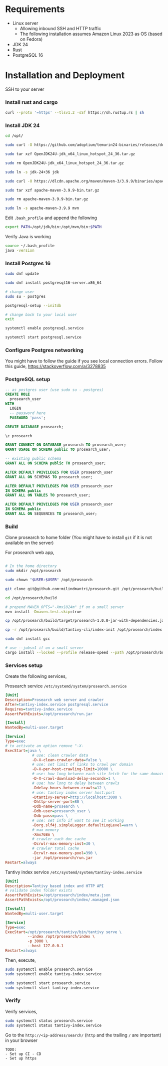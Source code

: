 # Requirements

- Linux server
  - Allowing inbound SSH and HTTP traffic
  - The following installation assumes Amazon Linux 2023 as OS (based on Fedora)
- JDK 24
- Rust
- PostgreSQL 16

# Installation and Deployment

SSH to your server

### Install rust and cargo
```sh
curl --proto '=https' --tlsv1.2 -sSf https://sh.rustup.rs | sh
```

### Install JDK 24

```bash
cd /opt/

sudo curl -O https://github.com/adoptium/temurin24-binaries/releases/download/jdk-24%2B36/OpenJDK24U-jdk_x64_linux_hotspot_24_36.tar.gz -L

sudo tar xzf OpenJDK24U-jdk_x64_linux_hotspot_24_36.tar.gz

sudo rm OpenJDK24U-jdk_x64_linux_hotspot_24_36.tar.gz

sudo ln -s jdk-24+36 jdk

sudo curl -O https://dlcdn.apache.org/maven/maven-3/3.9.9/binaries/apache-maven-3.9.9-bin.tar.gz

sudo tar xzf apache-maven-3.9.9-bin.tar.gz

sudo rm apache-maven-3.9.9-bin.tar.gz

sudo ln -s apache-maven-3.9.9 mvn
```

Edit `.bash_profile` and append the following
```bash
export PATH=/opt/jdk/bin:/opt/mvn/bin:$PATH
```

Verify Java is working

```bash
source ~/.bash_profile
java -version
```

### Install Postgres 16
```bash
sudo dnf update

sudo dnf install postgresql16-server.x86_64

# change user
sudo su - postgres

postgresql-setup --initdb

# change back to your local user
exit

systemctl enable postgresql.service

systemctl start postgresql.service
```

### Configure Postgres networking

You might have to follow the guide if you see local connection errors. Follow this guide,
https://stackoverflow.com/a/3278835


### PostgreSQL setup

```sql
-- as postgres user (use sudo su - postgres)
CREATE ROLE
  prosearch_user
WITH
  LOGIN
  -- password here
  PASSWORD 'pass';

CREATE DATABASE prosearch;

\c prosearch

GRANT CONNECT ON DATABASE prosearch TO prosearch_user;
GRANT USAGE ON SCHEMA public TO prosearch_user;

-- existing public schema
GRANT ALL ON SCHEMA public TO prosearch_user;

ALTER DEFAULT PRIVILEGES FOR USER prosearch_user
GRANT ALL ON SCHEMAS TO prosearch_user;

ALTER DEFAULT PRIVILEGES FOR USER prosearch_user
IN SCHEMA public
GRANT ALL ON TABLES TO prosearch_user;

ALTER DEFAULT PRIVILEGES FOR USER prosearch_user
IN SCHEMA public
GRANT ALL ON SEQUENCES TO prosearch_user;
```

### Build

Clone prosearch to home folder (You might have to install `git` if it is not available on the server)

For prosearch web app,
```bash

# In the home directory
sudo mkdir /opt/prosearch

sudo chown "$USER:$USER" /opt/prosearch

git clone git@github.com:milindmantri/prosearch.git /opt/prosearch/build

cd /opt/prosearch/build

# prepend MAVEN_OPTS="-Xmx1024m" if on a small server
mvn install -Dmaven.test.skip=true

cp /opt/prosearch/build/target/prosearch-1.0.0-jar-with-dependencies.jar /opt/prosearch/run.jar

cp -r /opt/prosearch/build/tantivy-cli/index-init /opt/prosearch/index

sudo dnf install gcc

# use --jobs=1 if on a small server
cargo install --locked --profile release-speed --path /opt/prosearch/build/tantivy-cli --root /opt/prosearch/tantivy
```

### Services setup

Create the following services,

Prosearch service
`/etc/systemd/system/prosearch.service`
```ini
[Unit]
Description=Prosearch web server and crawler
After=tantivy-index.service postgresql.service
Requires=tantivy-index.service
AssertPathExists=/opt/prosearch/run.jar

[Install]
WantedBy=multi-user.target

[Service]
Type=exec
# to activate an option remove "-X-
ExecStart=java \
            # use: clean crawler data
            -D-X-clean-crawler-data=false \
            # use: set limit of links to crawl per domain
            -D-X-per-host-crawling-limit=10000 \
            # use: how long between each site fetch for the same domain
            -D-X-crawl-download-delay-seconds=1 \
            # use: how long to delay between crawls
            -Ddelay-hours-between-crawls=12 \
            # use: tantivy index server host:port
            -Dtantivy-server=http://localhost:3000 \
            -Dhttp-server-port=80 \
            -Ddb-name=prosearch \
            -Ddb-user=prosearch_user \
            -Ddb-pass=pass \
            # use: set info if want to see it working
            -Dorg.slf4j.simpleLogger.defaultLogLevel=warn \
            # max memory
            -Xmx768m \
            # crawler each doc cache
            -Dcrwlr-max-memory-inst=30 \
            # crawler total cache
            -Dcrwlr-max-memory-pool=390 \
            -jar /opt/prosearch/run.jar
Restart=always
```

Tantivy index service
`/etc/systemd/system/tantivy-index.service`
```ini
[Unit]
Description=Tantivy based index and HTTP API
# validate index folder exists
AssertPathExists=/opt/prosearch/index/meta.json
AssertPathExists=/opt/prosearch/index/.managed.json

[Install]
WantedBy=multi-user.target

[Service]
Type=exec
ExecStart=/opt/prosearch/tantivy/bin/tantivy serve \
          --index /opt/prosearch/index \
          -p 3000 \
          --host 127.0.0.1
Restart=always
```

Then, execute,

```sh
sudo systemctl enable prosearch.service
sudo systemctl enable tantivy-index.service

sudo systemctl start prosearch.service
sudo systemctl start tantivy-index.service
```

### Verify

Verify services,
```sh
sudo systemctl status prosearch.service
sudo systemctl status tantivy-index.service
```

Go to the `http://<ip-address/search/` (`http` and the trailing `/` are important) in your browser

```
TODO:
- Set up CI - CD
- Set up https
```
